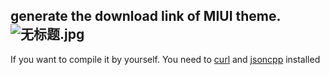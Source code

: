 generate the download link of MIUI theme.
![无标题.jpg](https://i.loli.net/2018/08/18/5b783ed7a726c.jpg)
-----
If you want to compile it by yourself. You need to [curl](https://curl.haxx.se/download.html) and [jsoncpp](https://github.com/open-source-parsers/jsoncpp) installed